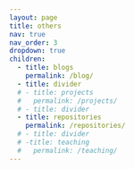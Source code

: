 ```yaml
---
layout: page
title: others
nav: true
nav_order: 3
dropdown: true
children:
  - title: blogs
    permalink: /blog/
  - title: divider
  # - title: projects
  #   permalink: /projects/
  # - title: divider
  - title: repositories
    permalink: /repositories/
  # - title: divider
  # -title: teaching
  #   permalink: /teaching/
---
```

